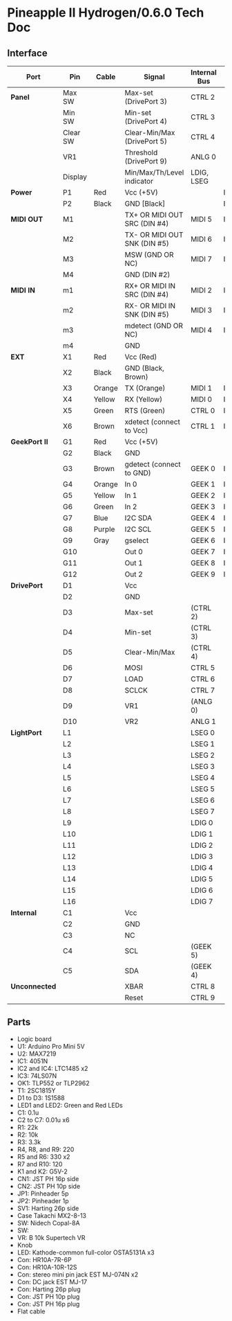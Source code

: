# Pineapple II Hydrogen/0.6.0 Tech Doc

## Interface

| Port            | Pin      | Cable  | Signal                       | Internal Bus  | BackPort     | Arduino Pin |
| --------------- | -------- | ------ | ---------------------------- | ------------- | ------------ | ----------- |
| **Panel**       | Max SW   |        | Max-set (DrivePort 3)        | CTRL 2        |              | D2INT       |
|                 | Min SW   |        | Min-set (DrivePort 4)        | CTRL 3        |              | D3~INT      |
|                 | Clear SW |        | Clear-Min/Max (DrivePort 5)  | CTRL 4        |              | D4          |
|                 | VR1      |        | Threshold (DrivePort 9)      | ANLG 0        |              | A6          |
|                 | Display  |        | Min/Max/Th/Level indicator   | LDIG, LSEG    |              |             |
| **Power**       | P1       | Red    | Vcc (+5V)                    |               | B1           |             |
|                 | P2       | Black  | GND [Black]                  |               | B[2,4,..,10] |             |
| **MIDI OUT**    | M1       |        | TX+ OR MIDI OUT SRC (DIN #4) | MIDI 5        | B22          |             |
|                 | M2       |        | TX- OR MIDI OUT SNK (DIN #5) | MIDI 6        | B24          |             |
|                 | M3       |        | MSW (GND OR NC)              | MIDI 7        | B26          |             |
|                 | M4       |        | GND (DIN #2)                 |               |              |             |
| **MIDI IN**     | m1       |        | RX+ OR MIDI IN SRC (DIN #4)  | MIDI 2        | B16          |             |
|                 | m2       |        | RX- OR MIDI IN SNK (DIN #5)  | MIDI 3        | B18          |             |
|                 | m3       |        | mdetect (GND OR NC)          | MIDI 4        | B20          | D8          |
|                 | m4       |        | GND                          |               |              |             |
| **EXT**         | X1       | Red    | Vcc (Red)                    |               |              |             |
|                 | X2       | Black  | GND (Black, Brown)           |               |              |             |
|                 | X3       | Orange | TX (Orange)                  | MIDI 1        | B14          | D1/TX       |
|                 | X4       | Yellow | RX (Yellow)                  | MIDI 0        | B12          | D0/RX       |
|                 | X5       | Green  | RTS (Green)                  | CTRL 0        | B23          | DTR         |
|                 | X6       | Brown  | xdetect (connect to Vcc)     | CTRL 1        | B25          |             |
| **GeekPort II** | G1       | Red    | Vcc (+5V)                    |               |              |             |
|                 | G2       | Black  | GND                          |               |              |             |
|                 | G3       | Brown  | gdetect (connect to GND)     | GEEK 0        | B3           | A0          |
|                 | G4       | Orange | In 0                         | GEEK 1        | B5           | A1          |
|                 | G5       | Yellow | In 1                         | GEEK 2        | B7           | A2          |
|                 | G6       | Green  | In 2                         | GEEK 3        | B9           | A3          |
|                 | G7       | Blue   | I2C SDA                      | GEEK 4        | B11          | A4/SDA      |
|                 | G8       | Purple | I2C SCL                      | GEEK 5        | B13          | A5/SCL      |
|                 | G9       | Gray   | gselect                      | GEEK 6        | B15          | D5~         |
|                 | G10      |        | Out 0                        | GEEK 7        | B17          | D6~         |
|                 | G11      |        | Out 1                        | GEEK 8        | B19          | D9~         |
|                 | G12      |        | Out 2                        | GEEK 9        | B21          | D10~        |
| **DrivePort**   | D1       |        | Vcc                          |               |              |             |
|                 | D2       |        | GND                          |               |              |             |
|                 | D3       |        | Max-set                      | (CTRL 2)      |              | (D2INT)     |
|                 | D4       |        | Min-set                      | (CTRL 3)      |              | (D3~INT)    |
|                 | D5       |        | Clear-Min/Max                | (CTRL 4)      |              | (D4)        |
|                 | D6       |        | MOSI                         | CTRL 5        |              | D11~/MOSI   |
|                 | D7       |        | LOAD                         | CTRL 6        |              | D12/MISO    |
|                 | D8       |        | SCLCK                        | CTRL 7        |              | D13/SCLCK   |
|                 | D9       |        | VR1                          | (ANLG 0)      |              | (A6)        |
|                 | D10      |        | VR2                          | ANLG 1        |              | A7          |
| **LightPort**   | L1       |        |                              | LSEG 0        |              |             |
|                 | L2       |        |                              | LSEG 1        |              |             |
|                 | L3       |        |                              | LSEG 2        |              |             |
|                 | L4       |        |                              | LSEG 3        |              |             |
|                 | L5       |        |                              | LSEG 4        |              |             |
|                 | L6       |        |                              | LSEG 5        |              |             |
|                 | L7       |        |                              | LSEG 6        |              |             |
|                 | L8       |        |                              | LSEG 7        |              |             |
|                 | L9       |        |                              | LDIG 0        |              |             |
|                 | L10      |        |                              | LDIG 1        |              |             |
|                 | L11      |        |                              | LDIG 2        |              |             |
|                 | L12      |        |                              | LDIG 3        |              |             |
|                 | L13      |        |                              | LDIG 4        |              |             |
|                 | L14      |        |                              | LDIG 5        |              |             |
|                 | L15      |        |                              | LDIG 6        |              |             |
|                 | L16      |        |                              | LDIG 7        |              |             |
| **Internal**    | C1       |        | Vcc                          |               |              |             |
|                 | C2       |        | GND                          |               |              |             |
|                 | C3       |        | NC                           |               |              |             |
|                 | C4       |        | SCL                          | (GEEK 5)      |              | (A5/SCL)    |
|                 | C5       |        | SDA                          | (GEEK 4)      |              | (A4/SDA)    |
| **Unconnected** |          |        | XBAR                         | CTRL 8        |              | D7          |
|                 |          |        | Reset                        | CTRL 9        |              | RST         |


## Parts

* Logic board
* U1: Arduino Pro Mini 5V
* U2: MAX7219
* IC1: 4051N
* IC2 and IC4: LTC1485 x2
* IC3: 74LS07N
* OK1: TLP552 or TLP2962
* T1: 2SC1815Y
* D1 to D3: 1S1588
* LED1 and LED2: Green and Red LEDs
* C1: 0.1u
* C2 to C7: 0.01u x6
* R1: 22k
* R2: 10k
* R3: 3.3k
* R4, R8, and R9: 220
* R5 and R6: 330 x2
* R7 and R10: 120
* K1 and K2: G5V-2
* CN1: JST PH 16p side
* CN2: JST PH 10p side
* JP1: Pinheader 5p
* JP2: Pinheader 1p
* SV1: Harting 26p side
* Case Takachi MX2-8-13
* SW: Nidech Copal-8A
* SW:
* VR: B 10k Supertech VR
* Knob
* LED: Kathode-common full-color OSTA5131A x3
* Con: HR10A-7R-6P
* Con: HR10A-10R-12S
* Con: stereo mini pin jack EST MJ-074N x2
* Con: DC jack EST MJ-17
* Con: Harting 26p plug
* Con: JST PH 10p plug
* Con: JST PH 16p plug
* Flat cable



